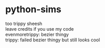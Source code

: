 # python-sims
too trippy sheesh  
leave credits if you use my code  
evenmoretrippy: bezier thingy  
trippy: failed bezier thingy but still looks cool
